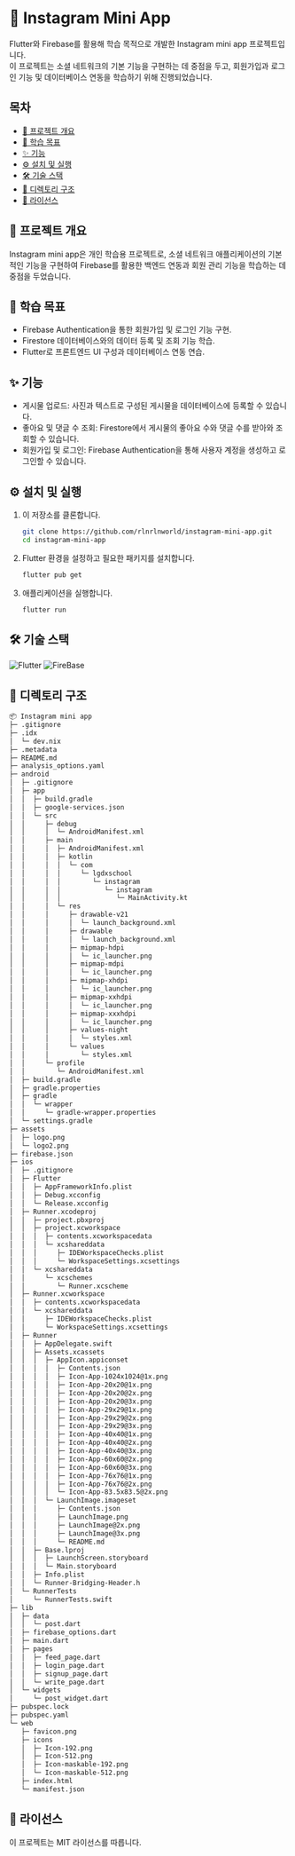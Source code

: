 # 📸 Instagram Mini App

Flutter와 Firebase를 활용해 학습 목적으로 개발한 Instagram mini app 프로젝트입니다. <br>이 프로젝트는 소셜 네트워크의 기본 기능을 구현하는 데 중점을 두고, 회원가입과 로그인 기능 및 데이터베이스 연동을 학습하기 위해 진행되었습니다.

## 목차

- [📜 프로젝트 개요](#-프로젝트-개요)
- [🎯 학습 목표](#-학습-목표)
- [✨ 기능](#-기능)
- [⚙️ 설치 및 실행](#️-설치-및-실행)
- [🛠️ 기술 스택](#️-기술-스택)
- [📂 디렉토리 구조](#-디렉토리-구조)
- [📄 라이선스](#-라이선스)

## 📜 프로젝트 개요

Instagram mini app은 개인 학습용 프로젝트로, 소셜 네트워크 애플리케이션의 기본적인 기능을 구현하여 Firebase를 활용한 백엔드 연동과 회원 관리 기능을 학습하는 데 중점을 두었습니다.

## 🎯 학습 목표
- Firebase Authentication을 통한 회원가입 및 로그인 기능 구현.
- Firestore 데이터베이스와의 데이터 등록 및 조회 기능 학습.
- Flutter로 프론트엔드 UI 구성과 데이터베이스 연동 연습.

## ✨ 기능
- 게시물 업로드: 사진과 텍스트로 구성된 게시물을 데이터베이스에 등록할 수 있습니다.
- 좋아요 및 댓글 수 조회: Firestore에서 게시물의 좋아요 수와 댓글 수를 받아와 조회할 수 있습니다.
- 회원가입 및 로그인: Firebase Authentication을 통해 사용자 계정을 생성하고 로그인할 수 있습니다.

## ⚙️ 설치 및 실행
1. 이 저장소를 클론합니다.
   ```bash
   git clone https://github.com/rlnrlnworld/instagram-mini-app.git
   cd instagram-mini-app
   ```
2. Flutter 환경을 설정하고 필요한 패키지를 설치합니다.
   ```bash
   flutter pub get
   ```
3. 애플리케이션을 실행합니다.
   ```bash
   flutter run
   ```

## 🛠️ 기술 스택

![Flutter](https://img.shields.io/badge/flutter-02569B?&style=for-the-badge&logo=flutter&logoColor=white)
![FireBase](https://img.shields.io/badge/firebase-DD2C00?&style=for-the-badge&logo=firebase&logoColor=white)

## 📂 디렉토리 구조

```bash
📦 Instagram mini app
├─ .gitignore
├─ .idx
│  └─ dev.nix
├─ .metadata
├─ README.md
├─ analysis_options.yaml
├─ android
│  ├─ .gitignore
│  ├─ app
│  │  ├─ build.gradle
│  │  ├─ google-services.json
│  │  └─ src
│  │     ├─ debug
│  │     │  └─ AndroidManifest.xml
│  │     ├─ main
│  │     │  ├─ AndroidManifest.xml
│  │     │  ├─ kotlin
│  │     │  │  └─ com
│  │     │  │     └─ lgdxschool
│  │     │  │        └─ instagram
│  │     │  │           └─ instagram
│  │     │  │              └─ MainActivity.kt
│  │     │  └─ res
│  │     │     ├─ drawable-v21
│  │     │     │  └─ launch_background.xml
│  │     │     ├─ drawable
│  │     │     │  └─ launch_background.xml
│  │     │     ├─ mipmap-hdpi
│  │     │     │  └─ ic_launcher.png
│  │     │     ├─ mipmap-mdpi
│  │     │     │  └─ ic_launcher.png
│  │     │     ├─ mipmap-xhdpi
│  │     │     │  └─ ic_launcher.png
│  │     │     ├─ mipmap-xxhdpi
│  │     │     │  └─ ic_launcher.png
│  │     │     ├─ mipmap-xxxhdpi
│  │     │     │  └─ ic_launcher.png
│  │     │     ├─ values-night
│  │     │     │  └─ styles.xml
│  │     │     └─ values
│  │     │        └─ styles.xml
│  │     └─ profile
│  │        └─ AndroidManifest.xml
│  ├─ build.gradle
│  ├─ gradle.properties
│  ├─ gradle
│  │  └─ wrapper
│  │     └─ gradle-wrapper.properties
│  └─ settings.gradle
├─ assets
│  ├─ logo.png
│  └─ logo2.png
├─ firebase.json
├─ ios
│  ├─ .gitignore
│  ├─ Flutter
│  │  ├─ AppFrameworkInfo.plist
│  │  ├─ Debug.xcconfig
│  │  └─ Release.xcconfig
│  ├─ Runner.xcodeproj
│  │  ├─ project.pbxproj
│  │  ├─ project.xcworkspace
│  │  │  ├─ contents.xcworkspacedata
│  │  │  └─ xcshareddata
│  │  │     ├─ IDEWorkspaceChecks.plist
│  │  │     └─ WorkspaceSettings.xcsettings
│  │  └─ xcshareddata
│  │     └─ xcschemes
│  │        └─ Runner.xcscheme
│  ├─ Runner.xcworkspace
│  │  ├─ contents.xcworkspacedata
│  │  └─ xcshareddata
│  │     ├─ IDEWorkspaceChecks.plist
│  │     └─ WorkspaceSettings.xcsettings
│  ├─ Runner
│  │  ├─ AppDelegate.swift
│  │  ├─ Assets.xcassets
│  │  │  ├─ AppIcon.appiconset
│  │  │  │  ├─ Contents.json
│  │  │  │  ├─ Icon-App-1024x1024@1x.png
│  │  │  │  ├─ Icon-App-20x20@1x.png
│  │  │  │  ├─ Icon-App-20x20@2x.png
│  │  │  │  ├─ Icon-App-20x20@3x.png
│  │  │  │  ├─ Icon-App-29x29@1x.png
│  │  │  │  ├─ Icon-App-29x29@2x.png
│  │  │  │  ├─ Icon-App-29x29@3x.png
│  │  │  │  ├─ Icon-App-40x40@1x.png
│  │  │  │  ├─ Icon-App-40x40@2x.png
│  │  │  │  ├─ Icon-App-40x40@3x.png
│  │  │  │  ├─ Icon-App-60x60@2x.png
│  │  │  │  ├─ Icon-App-60x60@3x.png
│  │  │  │  ├─ Icon-App-76x76@1x.png
│  │  │  │  ├─ Icon-App-76x76@2x.png
│  │  │  │  └─ Icon-App-83.5x83.5@2x.png
│  │  │  └─ LaunchImage.imageset
│  │  │     ├─ Contents.json
│  │  │     ├─ LaunchImage.png
│  │  │     ├─ LaunchImage@2x.png
│  │  │     ├─ LaunchImage@3x.png
│  │  │     └─ README.md
│  │  ├─ Base.lproj
│  │  │  ├─ LaunchScreen.storyboard
│  │  │  └─ Main.storyboard
│  │  ├─ Info.plist
│  │  └─ Runner-Bridging-Header.h
│  └─ RunnerTests
│     └─ RunnerTests.swift
├─ lib
│  ├─ data
│  │  └─ post.dart
│  ├─ firebase_options.dart
│  ├─ main.dart
│  ├─ pages
│  │  ├─ feed_page.dart
│  │  ├─ login_page.dart
│  │  ├─ signup_page.dart
│  │  └─ write_page.dart
│  └─ widgets
│     └─ post_widget.dart
├─ pubspec.lock
├─ pubspec.yaml
└─ web
   ├─ favicon.png
   ├─ icons
   │  ├─ Icon-192.png
   │  ├─ Icon-512.png
   │  ├─ Icon-maskable-192.png
   │  └─ Icon-maskable-512.png
   ├─ index.html
   └─ manifest.json
```

## 📄 라이선스
이 프로젝트는 MIT 라이선스를 따릅니다.
